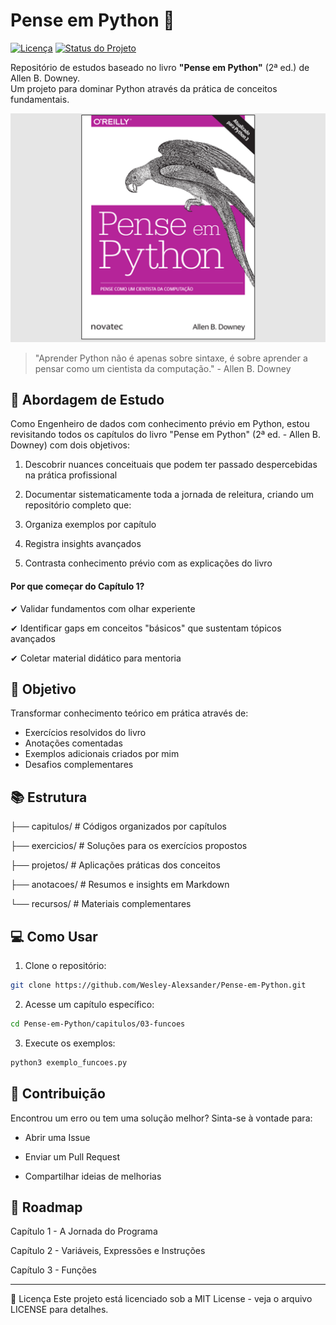 # Pense em Python 🐍

[![Licença](https://img.shields.io/badge/license-MIT-blue.svg)](LICENSE)
[![Status do Projeto](https://img.shields.io/badge/status-em%20desenvolvimento-brightgreen)]()

Repositório de estudos baseado no livro **"Pense em Python"** (2ª ed.) de Allen B. Downey.  
Um projeto para dominar Python através da prática de conceitos fundamentais.
<p> 
<img src="./Assets/img/livro.png"/>
</p>

> "Aprender Python não é apenas sobre sintaxe, é sobre aprender a pensar como um cientista da computação." - Allen B. Downey


## 📖 Abordagem de Estudo
Como Engenheiro de dados com conhecimento prévio em Python, estou revisitando todos os capítulos do livro "Pense em Python" (2ª ed. - Allen B. Downey) com dois objetivos:

1. Descobrir nuances conceituais que podem ter passado despercebidas na prática profissional

2. Documentar sistematicamente toda a jornada de releitura, criando um repositório completo que:

3. Organiza exemplos por capítulo

4. Registra insights avançados

5. Contrasta conhecimento prévio com as explicações do livro


#### Por que começar do Capítulo 1?

✔ Validar fundamentos com olhar experiente

✔ Identificar gaps em conceitos "básicos" que sustentam tópicos avançados

✔ Coletar material didático para mentoria


## 🚀 Objetivo

Transformar conhecimento teórico em prática através de:
- Exercícios resolvidos do livro
- Anotações comentadas
- Exemplos adicionais criados por mim
- Desafios complementares


## 📚 Estrutura
├── capitulos/ # Códigos organizados por capítulos

├── exercicios/ # Soluções para os exercícios propostos

├── projetos/ # Aplicações práticas dos conceitos

├── anotacoes/ # Resumos e insights em Markdown

└── recursos/ # Materiais complementares


## 💻 Como Usar

1. Clone o repositório:
```bash
git clone https://github.com/Wesley-Alexsander/Pense-em-Python.git
```
2. Acesse um capítulo específico:
```bash
cd Pense-em-Python/capitulos/03-funcoes
```
3. Execute os exemplos:
```bash
python3 exemplo_funcoes.py
```


## 🤝 Contribuição
Encontrou um erro ou tem uma solução melhor? Sinta-se à vontade para:

- Abrir uma Issue

- Enviar um Pull Request

- Compartilhar ideias de melhorias


## 📌 Roadmap
Capítulo 1 - A Jornada do Programa

Capítulo 2 - Variáveis, Expressões e Instruções

Capítulo 3 - Funções

----------

📜 Licença
Este projeto está licenciado sob a MIT License - veja o arquivo LICENSE para detalhes.

